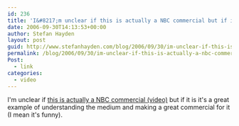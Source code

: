 ```yaml
---
id: 236
title: 'I&#8217;m unclear if this is actually a NBC commercial but if it is it&#8217;s a great example of understanding the medium and making a great commercial for it'
date: 2006-09-30T14:13:53+00:00
author: Stefan Hayden
layout: post
guid: http://www.stefanhayden.com/blog/2006/09/30/im-unclear-if-this-is-actually-a-nbc-commercial-but-if-it-is-its-a-great-example-of-understanding-the-medium-and-making-a-great-commercial-for-it/
permalink: /blog/2006/09/30/im-unclear-if-this-is-actually-a-nbc-commercial-but-if-it-is-its-a-great-example-of-understanding-the-medium-and-making-a-great-commercial-for-it/
Post:
  - link
categories:
  - video
---
```

<p>I'm unclear if <a href="http://www.youtube.com/watch?v=QfNoQkoytvU">this is actually a NBC commercial (video)</a> but if it is it's a great example of understanding the medium and making a great commercial for it (I mean it's funny).</p>

